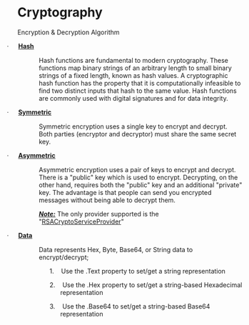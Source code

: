 # Cryptography
Encryption &amp; Decryption Algorithm
<div class=WordSection1>

<p class=MsoListParagraph style='text-indent:-.25in'><span style='font-family:
Symbol'>·<span style='font:7.0pt "Times New Roman"'>&nbsp;&nbsp;&nbsp;&nbsp;&nbsp;&nbsp;&nbsp;&nbsp;
</span></span><b><u>Hash</u></b></p>

<p class=MsoNormal style='margin-left:.5in'>Hash functions are fundamental to
modern cryptography. These functions map binary strings of an arbitrary length
to small binary strings of a fixed length, known as hash values. A
cryptographic hash function has the property that it is computationally
infeasible to find two distinct inputs that hash to the same value. Hash
functions are commonly used with digital signatures and for data integrity.</p>

<p class=MsoListParagraph style='text-indent:-.25in'><span style='font-family:
Symbol'>·<span style='font:7.0pt "Times New Roman"'>&nbsp;&nbsp;&nbsp;&nbsp;&nbsp;&nbsp;&nbsp;&nbsp;
</span></span><b><u>Symmetric</u></b></p>

<p class=MsoNormal style='margin-left:.5in'>Symmetric encryption uses a single
key to encrypt and decrypt. Both parties (encryptor and decryptor) must share
the same secret key.</p>

<p class=MsoListParagraph style='text-indent:-.25in'><span style='font-family:
Symbol'>·<span style='font:7.0pt "Times New Roman"'>&nbsp;&nbsp;&nbsp;&nbsp;&nbsp;&nbsp;&nbsp;&nbsp;
</span></span><b><u>Asymmetric </u></b></p>

<p class=MsoNormal style='margin-left:.5in'>Asymmetric encryption uses a pair
of keys to encrypt and decrypt. There is a &quot;public&quot; key which is used
to encrypt. Decrypting, on the other hand, requires both the &quot;public&quot;
key and an additional &quot;private&quot; key. The advantage is that people can
send you encrypted messages without being able to decrypt them.</p>

<p class=MsoNormal style='margin-left:.5in'><b><i><u>Note:</u></i></b> The only
provider supported is the &quot;<a
href="https://msdn.microsoft.com/en-us/library/system.security.cryptography.rsacryptoserviceprovider(v=vs.110).aspx">RSACryptoServiceProvider</a>&quot;</p>

<p class=MsoListParagraph style='text-indent:-.25in'><span style='font-family:
Symbol'>·<span style='font:7.0pt "Times New Roman"'>&nbsp;&nbsp;&nbsp;&nbsp;&nbsp;&nbsp;&nbsp;&nbsp;
</span></span><b><u>Data</u></b></p>

<p class=MsoNormal style='margin-left:.5in'>Data represents Hex, Byte, Base64,
or String data to encrypt/decrypt;</p>

<p class=MsoListParagraphCxSpFirst style='margin-left:1.0in;text-indent:-.25in'>1.<span
style='font:7.0pt "Times New Roman"'>&nbsp;&nbsp;&nbsp;&nbsp;&nbsp;&nbsp; </span>Use
the .Text property to set/get a string representation </p>

<p class=MsoListParagraphCxSpMiddle style='margin-left:1.0in;text-indent:-.25in'>2.<span
style='font:7.0pt "Times New Roman"'>&nbsp;&nbsp;&nbsp;&nbsp;&nbsp;&nbsp; </span>Use
the .Hex property to set/get a string-based Hexadecimal representation </p>

<p class=MsoListParagraphCxSpLast style='margin-left:1.0in;text-indent:-.25in'>3.<span
style='font:7.0pt "Times New Roman"'>&nbsp;&nbsp;&nbsp;&nbsp;&nbsp;&nbsp; </span>Use
the .Base64 to set/get a string-based Base64 representation</p>

</div>
